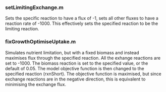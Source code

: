 ### setLimitingExchange.m

Sets the specific reaction to have a flux of -1, sets all other fluxes to have a reaction rate of -1000. This effectively sets the specified reaction to be the limiting reaction.

### fixGrowthOptimiseUptake.m

Simulates nutrient limitation, but with a fixed biomass and instead maximises flux through the specified reaction. All the exhange reactions are set to -1000. The biomass reaction is set to the specified value, or the default of 0.05. The model objective function is then changed to the specified reaction (rxnShort). The objective function is maximised, but since exchange reactions are in the negative direction, this is equivalent to minimising the exchange flux.
